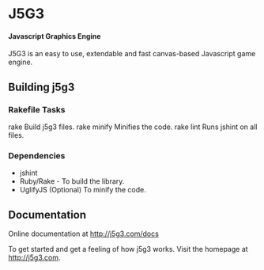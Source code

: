 J5G3 
====

#### Javascript Graphics Engine ####

J5G3 is an easy to use, extendable and fast canvas-based Javascript game engine.

Building j5g3
-------------

### Rakefile Tasks ###

rake
	Build j5g3 files.
rake minify
	Minifies the code.
rake lint
	Runs jshint on all files.

### Dependencies ###

- jshint
- Ruby/Rake - To build the library.
- UglifyJS (Optional) To minify the code.


Documentation
-------------

Online documentation at <http://j5g3.com/docs>

To get started and get a feeling of how j5g3 works. Visit the homepage at <http://j5g3.com>.

